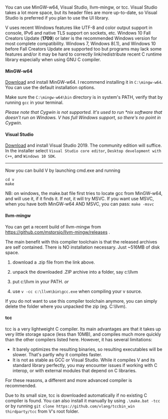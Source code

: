 You can use MinGW-w64, Visual Studio, llvm-mingw, or tcc. Visual Studio takes a lot more space, but its header files are more up-to-date, so Visual Studio is preferred if you plan to use the UI library.

V uses recent Windows features like UTF-8 and color output support in console, IPv6 and native TLS support on sockets, etc. Windows 10 Fall Creators Update (**1709**) or later is the recommended Windows version for most complete compatibility. Windows 7, Windows 8(.1), and Windows 10 before Fall Creators Update are supported too but programs may lack some features and/or it may be hard to correctly link/redistribute recent C runtime library especially when using GNU C compiler.

#### MinGW-w64

[Download](https://github.com/vlang/v/releases/download/v0.1.10/mingw-w64-install.exe) and install MinGW-w64. I recommend installing it in `C:\mingw-w64`. You can use the default installation options.

Make sure the `C:\mingw-w64\bin` directory is in system's PATH, verify that by running `gcc` in your terminal.

_Please note that Cygwin is not supported. It's used to run *nix software that doesn't run on Windows. V has full Windows support, so there's no point in Cygwin._

#### Visual Studio

[Download](https://visualstudio.microsoft.com/vs/) and install Visual Studio 2019. The community edition will suffice. In the installer select `Visual Studio core editor`, `Desktop development with C++`, and `Windows 10 SDK`.



***

Now you can build V by launching cmd.exe and running

```
cd v
make
```

NB: on windows, the make.bat file first tries to locate gcc from MinGW-w64, and will use it, if it finds it. If not, it will try MSVC. If you want use MSVC, when you have both MinGW-w64 AND MSVC, you can pass:
`make -msvc` 


#### llvm-mingw
You can get a recent build of llvm-mingw from https://github.com/mstorsjo/llvm-mingw/releases .

The main benefit with this compiler toolchain is that the released archives are self contained. There is NO installation necessary. Just ~516MB of disk space.

1) download a .zip file from the link above.

2) unpack the downloaded .ZIP archive into a folder, say c:\llvm

3) put c:\llvm in your PATH.
*or*
3) use `v -cc c:\llvm\bin\gcc.exe` when compiling your v source.


If you do not want to use this compiler toolchain anymore, you can simply delete the folder where you unpacked the zip (eg. C:\llvm).



#### tcc
tcc is a very lightweight C compiler. Its main advantages are that it takes up very little storage space (less than 10MB), and compiles much more quickly than the other compilers listed here. However, it has several limitations:
 - It barely optimizes the resulting binaries, so resulting executables will be slower. That's partly why it compiles faster.
 - It is not as stable as GCC or Visual Studio. While it compiles V and its standard library perfectly, you may encounter issues if working with C interop, or with external modules that depend on C libraries.

For these reasons, a different and more advanced compiler is recommended.

Due to its small size, tcc is downloaded automatically if no existing C compiler is found. You can also install it manually by using `.\make.bat -tcc` or by running `git clone https://github.com/vlang/tccbin_win thirdparty/tcc` from V's root folder.